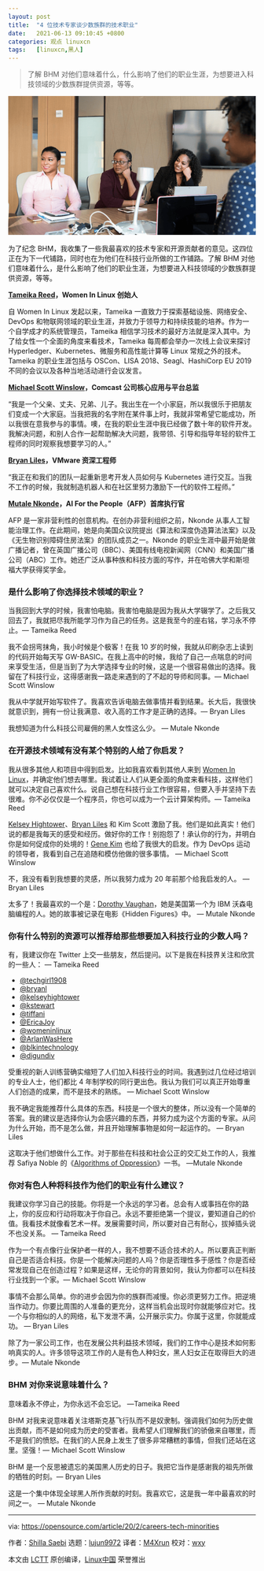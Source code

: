 ```yaml
---
layout: post
title:	"4 位技术专家谈少数族群的技术职业"
date:	2021-06-13 09:10:45 +0800 
categories:	观点 linuxcn 
tags:	[linuxcn,黑人]
---
```




> 
> 了解 BHM 对他们意味着什么，什么影响了他们的职业生涯，为想要进入科技领域的少数族群提供资源，等等。
> 
> 
> 


![Team meeting](/Asserts/Images/album/202106/13/091047si6wt07pnpbi4np4.png "Team meeting")


为了纪念 BHM，我收集了一些我最喜欢的技术专家和开源贡献者的意见。这四位正在为下一代铺路，同时也在为他们在科技行业所做的工作铺路。了解 BHM 对他们意味着什么，是什么影响了他们的职业生涯，为想要进入科技领域的少数族群提供资源，等等。


**[Tameika Reed](https://www.linkedin.com/in/tameika-reed-1a7290128/)，Women In Linux 创始人**


自 Women In Linux 发起以来，Tameika 一直致力于探索基础设施、网络安全、DevOps 和物联网领域的职业生涯，并致力于领导力和持续技能的培养。作为一个自学成才的系统管理员，Tameika 相信学习技术的最好方法就是深入其中。为了给女性一个全面的角度来看技术，Tameika 每周都会举办一次线上会议来探讨 Hyperledger、Kubernetes、微服务和高性能计算等 Linux 常规之外的技术。Tameika 的职业生涯包括与 OSCon、LISA 2018、Seagl、HashiCorp EU 2019 不同的会议以及各种当地活动进行会议发言。


**[Michael Scott Winslow](https://twitter.com/michaelswinslow)，Comcast 公司核心应用与平台总监**


“我是一个父亲、丈夫、兄弟、儿子。我出生在一个小家庭，所以我很乐于把朋友们变成一个大家庭。当我把我的名字附在某件事上时，我就非常希望它能成功，所以我很在意我参与的事情。噢，在我的职业生涯中我已经做了数十年的软件开发。我解决问题，和别人合作一起帮助解决大问题，我带领、引导和指导年轻的软件工程师的同时观察我想要学习的人。”


**[Bryan Liles](https://twitter.com/bryanl)，VMware 资深工程师**


“我正在和我们的团队一起重新思考开发人员如何与 Kubernetes 进行交互。当我不工作的时候，我就制造机器人和在社区里努力激励下一代的软件工程师。”


**[Mutale Nkonde](https://twitter.com/mutalenkonde)，AI For the People（AFP）首席执行官**


AFP 是一家非营利性的创意机构。在创办非营利组织之前，Nkonde 从事人工智能治理工作。在此期间，她是向美国众议院提出《算法和深度伪造算法法案》以及《无生物识别障碍住房法案》的团队成员之一。Nkonde 的职业生涯中最开始是做广播记者，曾在英国广播公司（BBC）、美国有线电视新闻网（CNN）和美国广播公司（ABC）工作。她还广泛从事种族和科技方面的写作，并在哈佛大学和斯坦福大学获得奖学金。


### 是什么影响了你选择技术领域的职业？


当我回到大学的时候，我害怕电脑。我害怕电脑是因为我从大学辍学了。之后我又回去了，我就把尽我所能学习作为自己的任务。这是我至今的座右铭，学习永不停止。— Tameika Reed


我不会拐弯抹角，我小时候是个极客！在我 10 岁的时候，我就从印刷杂志上读到的代码开始每天写 GW-BASIC。在我上高中的时候，我给了自己一点喘息的时间来享受生活，但是当到了为大学选择专业的时候，这是一个很容易做出的选择。我留在了科技行业，这得感谢我一路走来遇到的了不起的导师和同事。— Michael Scott Winslow


我从中学就开始写软件了。我喜欢告诉电脑去做事情并看到结果。长大后，我很快就意识到，拥有一份让我满意、收入高的工作才是正确的选择。— Bryan Liles


我想知道为什么科技公司雇佣的黑人女性这么少。 — Mutale Nkonde


### 在开源技术领域有没有某个特别的人给了你启发？


我从很多其他人和项目中得到启发。比如我喜欢看到其他人来到 [Women In Linux](https://twitter.com/WomenInLinux)，并确定他们想去哪里。我试着让人们从更全面的角度来看科技，这样他们就可以决定自己喜欢什么。说自己想在科技行业工作很容易，但要入手并坚持下去很难。你不必仅仅是一个程序员，你也可以成为一个云计算架构师。— Tameika Reed


[Kelsey Hightower](https://twitter.com/kelseyhightower)、[Bryan Liles](https://twitter.com/bryanl) 和 Kim Scott 激励了我。他们是如此真实！他们说的都是我每天的感受和经历。做好你的工作！别抱怨了！承认你的行为，并明白你是如何促成你的处境的！[Gene Kim](https://twitter.com/RealGeneKim) 也给了我很大的启发。作为 DevOps 运动的领导者，我看到自己在追随和模仿他做的很多事情。 — Michael Scott Winslow


不，我没有看到我想要的灵感，所以我努力成为 20 年前那个给我启发的人。 — Bryan Liles


太多了！我最喜欢的一个是：[Dorothy Vaughan](https://en.wikipedia.org/wiki/Dorothy_Vaughan)，她是美国第一个为 IBM 沃森电脑编程的人。她的故事被记录在电影《Hidden Figures》中。 — Mutale Nkonde


### 你有什么特别的资源可以推荐给那些想要加入科技行业的少数人吗？


有，我建议你在 Twitter 上交一些朋友，然后提问。以下是我在科技界关注和欣赏的一些人： — Tameika Reed


* [@techgirl1908](https://twitter.com/techgirl1908)
* [@bryanl](https://twitter.com/bryanl)
* [@kelseyhightower](https://twitter.com/kelseyhightower)
* [@kstewart](https://twitter.com/kstewart)
* [@tiffani](https://twitter.com/tiffani)
* [@EricaJoy](https://twitter.com/EricaJoy)
* [@womeninlinux](https://twitter.com/WomenInLinux)
* [@ArlanWasHere](https://twitter.com/ArlanWasHere)
* [@blkintechnology](https://twitter.com/blkintechnology)
* [@digundiv](https://twitter.com/digundiv)


受重视的新人训练营确实缩短了人们加入科技行业的时间。我遇到过几位经过培训的专业人士，他们都比 4 年制学校的同行更出色。我认为我们可以真正开始尊重人们创造的成果，而不是技术的熟练。 — Michael Scott Winslow


我不确定我能推荐什么具体的东西。科技是一个很大的整体，所以没有一个简单的答案。我的建议是选择你认为会感兴趣的东西，并努力成为这个方面的专家。从问为什么开始，而不是怎么做，并且开始理解事物是如何一起运作的。 — Bryan Liles


这取决于他们想做什么工作。对于那些在科技和社会公正的交汇处工作的人，我推荐 Safiya Noble 的《[Algorithms of Oppression](http://algorithmsofoppression.com/)》一书。 —Mutale Nkonde


### 你对有色人种将科技作为他们的职业有什么建议？


我建议你学习自己的技能。你将是一个永远的学习者。总会有人或事挡在你的路上，你的反应和行动将取决于你自己。永远不要拒绝第一个提议，要知道自己的价值。我看技术就像看艺术一样。发展需要时间，所以要对自己有耐心，拔掉插头说不也没关系。 — Tameika Reed


作为一个有点像行业保护者一样的人，我不想要不适合技术的人。所以要真正判断自己是否适合科技。你是一个能解决问题的人吗？你是否理性多于感性？你是否经常发现自己在创造过程？如果是这样，无论你的背景如何，我认为你都可以在科技行业找到一个家。— Michael Scott Winslow


事情不会那么简单。你的进步会因为你的族群而减慢。你必须更努力工作。把逆境当作动力。你要比周围的人准备的更充分，这样当机会出现时你就能够应对它。找一个与你相似的人的网络，私下发泄不满，公开展示实力。你属于这里，你就能成功。 — Bryan Liles


除了为一家公司工作，也在发展公共利益技术领域，我们的工作中心是技术如何影响真实的人。许多领导这项工作的人是有色人种妇女，黑人妇女正在取得巨大的进步。— Mutale Nkonde


### BHM 对你来说意味着什么？


意味着永不停止，为你永远不会忘记。 —Tameika Reed


BHM 对我来说意味着关注塔斯克基飞行队而不是奴隶制。强调我们如何为历史做出贡献，而不是如何成为历史的受害者。我希望人们理解我们的骄傲来自哪里，而不是我们的愤怒。在我们的人民身上发生了很多非常糟糕的事情，但我们还站在这里。坚强！— Michael Scott Winslow


BHM 是一个反思被遗忘的美国黑人历史的日子。我把它当作是感谢我的祖先所做的牺牲的时刻。— Bryan Liles


这是一个集中体现全球黑人所作贡献的时刻。我喜欢它，这是我一年中最喜欢的时间之一。 — Mutale Nkonde




---


via: <https://opensource.com/article/20/2/careers-tech-minorities>


作者：[Shilla Saebi](https://opensource.com/users/shillasaebi) 选题：[lujun9972](https://github.com/lujun9972) 译者：[M4Xrun](https://github.com/M4Xrun) 校对：[wxy](https://github.com/wxy)


本文由 [LCTT](https://github.com/LCTT/TranslateProject) 原创编译，[Linux中国](https://linux.cn/) 荣誉推出
